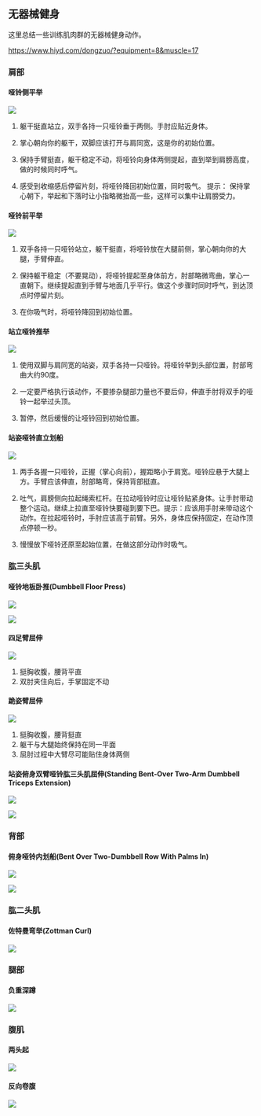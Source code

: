## 无器械健身
这里总结一些训练肌肉群的无器械健身动作。

https://www.hiyd.com/dongzuo/?equipment=8&muscle=17

### 肩部

#### 哑铃侧平举
![](image/dumbbell0.gif)

1. 躯干挺直站立，双手各持一只哑铃垂于两侧。手肘应贴近身体。

2. 掌心朝向你的躯干，双脚应该打开与肩同宽，这是你的初始位置。

3. 保持手臂挺直，躯干稳定不动，将哑铃向身体两侧提起，直到举到肩膀高度，做的时候同时呼气。

4. 感受到收缩感后停留片刻，将哑铃降回初始位置，同时吸气。 提示： 保持掌心朝下，举起和下落时让小指略微抬高一些，这样可以集中让肩膀受力。

#### 哑铃前平举
![](image/dumbbell1.gif)

1. 双手各持一只哑铃站立，躯干挺直，将哑铃放在大腿前侧，掌心朝向你的大腿，手臂伸直。

2. 保持躯干稳定（不要晃动），将哑铃提起至身体前方，肘部略微弯曲，掌心一直朝下。继续提起直到手臂与地面几乎平行。做这个步骤时同时呼气，到达顶点时停留片刻。

3. 在你吸气时，将哑铃降回到初始位置。

#### 站立哑铃推举
![](image/dumbbell2.gif)

1. 使用双脚与肩同宽的站姿，双手各持一只哑铃。将哑铃举到头部位置，肘部弯曲大约90度。

2. 一定要严格执行该动作，不要掺杂腿部力量也不要后仰，伸直手肘将双手的哑铃一起举过头顶。

3. 暂停，然后缓慢的让哑铃回到初始位置。

#### 站姿哑铃直立划船
![](image/dumbbell3.gif)

1. 两手各握一只哑铃，正握（掌心向前），握距略小于肩宽。哑铃应悬于大腿上方。手臂应该伸直，肘部略弯，保持背部挺直。

2. 吐气，肩膀侧向拉起绳索杠杆。在拉动哑铃时应让哑铃贴紧身体。让手肘带动整个运动。继续上拉直至哑铃快要碰到要下巴。提示：应该用手肘来带动这个动作。在拉起哑铃时，手肘应该高于前臂。另外，身体应保持固定，在动作顶点停顿一秒。

3. 慢慢放下哑铃还原至起始位置，在做这部分动作时吸气。

### 肱三头肌

#### 哑铃地板卧推(Dumbbell Floor Press)

![](image/dumbbell4.gif)

![](image/dumbbell5.gif)

#### 四足臂屈伸
![](image/dumbbell9.gif)

1. 挺胸收腹，腰背平直
2. 双肘夹住向后，手掌固定不动

#### 跪姿臂屈伸

![](image/dumbbell6.gif)

1. 挺胸收腹，腰背挺直
2. 躯干与大腿始终保持在同一平面
3. 屈肘过程中大臂尽可能贴住身体两侧

#### 站姿俯身双臂哑铃肱三头肌屈伸(Standing Bent-Over Two-Arm Dumbbell Triceps Extension)

![](image/dumbbell7.gif)

![](image/dumbbell8.gif)

### 背部

#### 俯身哑铃内划船(Bent Over Two-Dumbbell Row With Palms In)

![](image/dumbbell10.gif)

![](image/dumbbell11.gif)

### 肱二头肌

#### 佐特曼弯举(Zottman Curl)

![](image/dumbbell12.gif)

### 腿部

#### 负重深蹲

![](image/dumbbell13.gif)

### 腹肌

#### 两头起

![](image/dumbbell14.gif)

#### 反向卷腹
![](image/dumbbell15.gif)
